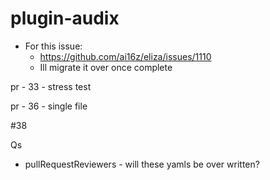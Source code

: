 # plugin-audix

- For this issue: 
    - https://github.com/ai16z/eliza/issues/1110
    - Ill migrate it over once complete


pr - 33 - stress test

pr - 36 - single file

#38


Qs
- pullRequestReviewers - will these yamls be over written?